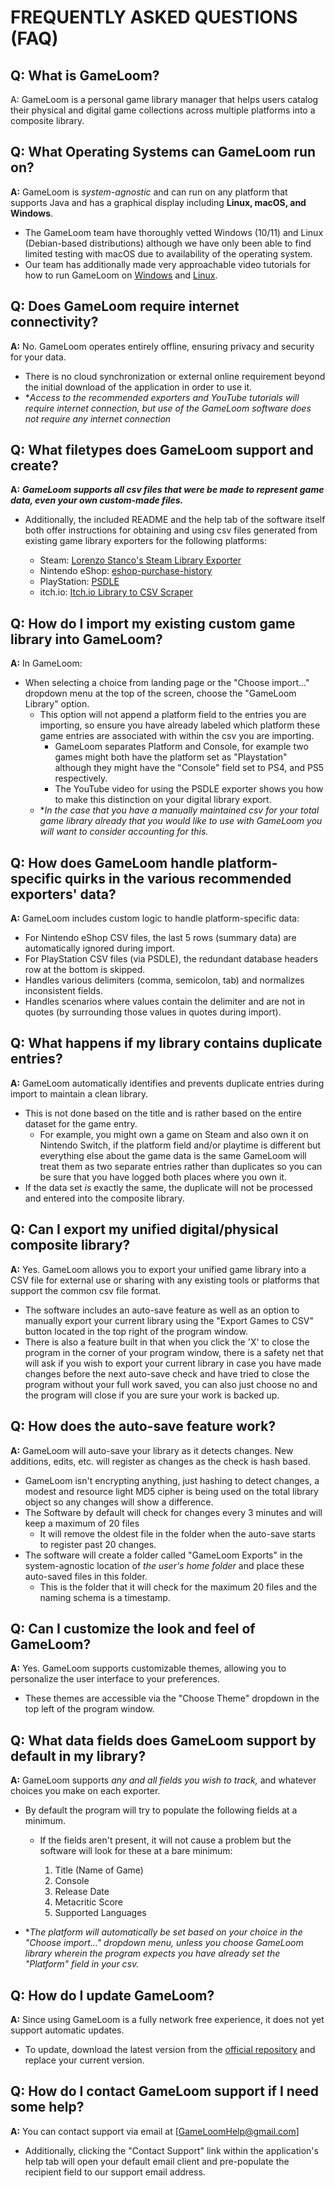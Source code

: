 # FREQUENTLY ASKED QUESTIONS (FAQ)

## Q: What is GameLoom?

A: GameLoom is a personal game library manager that helps users catalog their physical and digital game collections across multiple platforms into a composite library.


## Q: What Operating Systems can GameLoom run on?

**A:** GameLoom is *system-agnostic* and can run on any platform that supports Java and has a graphical display including **Linux, macOS, and Windows**. 
- The GameLoom team have thoroughly vetted Windows (10/11) and Linux (Debian-based distributions) although we have only been able to find limited testing with macOS due to availability of the operating system.
- Our team has additionally made very approachable video tutorials for how to run GameLoom on [Windows](https://youtu.be/uOQYS-_5dvU) and [Linux]().


## Q: Does GameLoom require internet connectivity?

**A:** No. GameLoom operates entirely offline, ensuring privacy and security for your data. 
- There is no cloud synchronization or external online requirement beyond the initial download of the application in order to use it.
- **Access to the recommended exporters and YouTube tutorials will require internet connection, but use of the GameLoom software does not require any internet connection*


## Q: What filetypes does GameLoom support and create?

**A:** ***GameLoom supports all csv files that were be made to represent game data, even your own custom-made files.***

- Additionally, the included README and the help tab of the software itself both offer instructions for obtaining and using csv files generated from existing game library exporters for the following platforms:

    - Steam: [Lorenzo Stanco's Steam Library Exporter](https://www.lorenzostanco.com/lab/steam/)
    - Nintendo eShop: [eshop-purchase-history](https://github.com/redphx/eshop-purchase-history)
    - PlayStation: [PSDLE](https://repod.github.io/psdle/)
    - itch.io: [Itch.io Library to CSV Scraper](https://gist.github.com/abraxas86/ad72ba46b6cdd86dc63058bba0c629c2#file-itchiocollectiontocsv-user-js)


## Q: How do I import my existing custom game library into GameLoom?

**A:** In GameLoom:
- When selecting a choice from landing page or the "Choose import..." dropdown menu at the top of the screen, choose the "GameLoom Library" option.
    - This option will not append a platform field to the entries you are importing, so ensure you have already labeled which platform these game entries are associated with within the csv you are importing.
        - GameLoom separates Platform and Console, for example two games might both have the platform set as "Playstation" although they might have the "Console" field set to PS4, and PS5 respectively.
        - The YouTube video for using the PSDLE exporter shows you how to make this distinction on your digital library export.
    - **In the case that you have a manually maintained csv for your total game library already that you would like to use with GameLoom you will want to consider accounting for this.*


## Q: How does GameLoom handle platform-specific quirks in the various recommended exporters' data?

**A:** GameLoom includes custom logic to handle platform-specific data:
- For Nintendo eShop CSV files, the last 5 rows (summary data) are automatically ignored during import.
- For PlayStation CSV files (via PSDLE), the redundant database headers row at the bottom is skipped.
- Handles various delimiters (comma, semicolon, tab) and normalizes inconsistent fields.
- Handles scenarios where values contain the delimiter and are not in quotes (by surrounding those values in quotes during import).


## Q: What happens if my library contains duplicate entries?

**A:** GameLoom automatically identifies and prevents duplicate entries during import to maintain a clean library.
- This is not done based on the title and is rather based on the entire dataset for the game entry.
    - For example, you might own a game on Steam and also own it on Nintendo Switch, if the platform field and/or playtime is different but everything else about the game data is the same GameLoom will treat them as two separate entries rather than duplicates so you can be sure that you have logged both places where you own it.
- If the data set *is* exactly the same, the duplicate will not be processed and entered into the composite library.


## Q: Can I export my unified digital/physical composite library?

**A:** Yes. GameLoom allows you to export your unified game library into a CSV file for external use or sharing with any existing tools or platforms that support the common csv file format.
- The software includes an auto-save feature as well as an option to manually export your current library using the "Export Games to CSV" button located in the top right of the program window.
- There is also a feature built in that when you click the 'X' to close the program in the corner of your program window, there is a safety net that will ask if you wish to export your current library in case you have made changes before the next auto-save check and have tried to close the program without your full work saved, you can also just choose no and the program will close if you are sure your work is backed up.


## Q: How does the auto-save feature work?

**A:** GameLoom will auto-save your library as it detects changes. New additions, edits, etc. will register as changes as the check is hash based. 
- GameLoom isn't encrypting anything, just hashing to detect changes, a modest and resource light MD5 cipher is being used on the total library object so any changes will show a difference.
- The Software by default will check for changes every 3 minutes and will keep a maximum of 20 files
    - It will remove the oldest file in the folder when the auto-save starts to register past 20 changes.
- The software will create a folder called "GameLoom Exports" in the system-agnostic location of *the user's home folder* and place these auto-saved files in this folder.
    - This is the folder that it will check for the maximum 20 files and the naming schema is a timestamp.


## Q: Can I customize the look and feel of GameLoom?

**A:** Yes. GameLoom supports customizable themes, allowing you to personalize the user interface to your preferences.
- These themes are accessible via the "Choose Theme" dropdown in the top left of the program window.


## Q: What data fields does GameLoom support by default in my library?

**A:** GameLoom supports *any and all fields you wish to track,* and whatever choices you make on each exporter.
- By default the program will try to populate the following fields at a minimum.
    - If the fields aren't present, it will not cause a problem but the software will look for these at a bare minimum:

        1. Title (Name of Game)
        2. Console
        3. Release Date
        4. Metacritic Score
        5. Supported Languages

- **The platform will automatically be set based on your choice in the "Choose import..." dropdown menu, unless you choose GameLoom library wherein the program expects you have already set the "Platform" field in your csv.*


## Q: How do I update GameLoom?

**A:** Since using GameLoom is a fully network free experience, it does not yet support automatic updates.
- To update, download the latest version from the [official repository](https://github.com/Game-Loom/GameLoom) and replace your current version.


## Q: How do I contact GameLoom support if I need some help?

**A:** You can contact support via email at [GameLoomHelp@gmail.com]
- Additionally, clicking the "Contact Support" link within the application's help tab will open your default email client and pre-populate the recipient field to our support email address.

